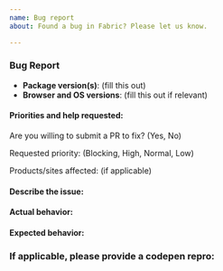 ```yaml
---
name: Bug report
about: Found a bug in Fabric? Please let us know.

---
```

<!-- Use this template for bug/error reporting only -->

### Bug Report 
 
 <!-- 
  ** If using the website, note that the website is often behind. You can find the current version the website uses at the home page (i.e. at the landing page of uifabric.io).
 -->
- __Package version(s)__: (fill this out) 
- __Browser and OS versions__: (fill this out if relevant)
 
#### Priorities and help requested:
 
Are you willing to submit a PR to fix? (Yes, No)
 
Requested priority: (Blocking, High, Normal, Low) 
 
Products/sites affected: (if applicable)
 
#### Describe the issue:
 
<!-- fill this out -->
 
#### Actual behavior:
 
<!-- fill this out -->
 
#### Expected behavior:
 
<!-- fill this out -->
 
### If applicable, please provide a codepen repro:
 
<!-- See https://codepen.io/FabricReact/ for a starting template -->
<!-- See http://codepen.io/dzearing/pens/public/?grid_type=list for a variety of examples -->
